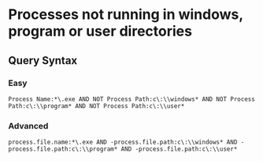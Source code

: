 # Processes not running in windows, program or user directories

## Query Syntax 
### Easy 
```
Process Name:*\.exe AND NOT Process Path:c\:\\windows* AND NOT Process Path:c\:\\program* AND NOT Process Path:c\:\\user*
```
### Advanced
```
process.file.name:*\.exe AND -process.file.path:c\:\\windows* AND -process.file.path:c\:\\program* AND -process.file.path:c\:\\user*
```
